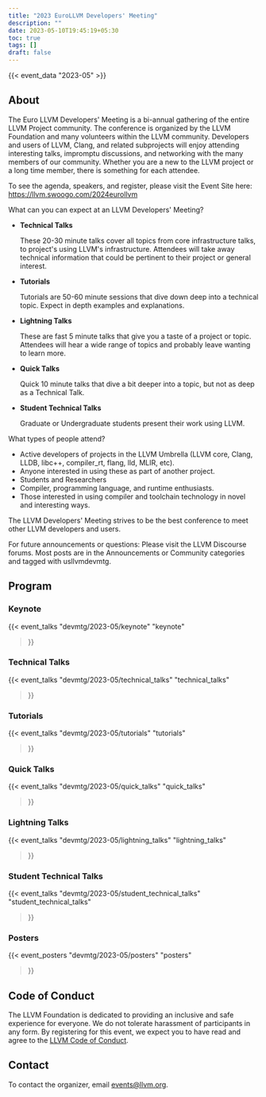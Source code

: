 ```yaml
---
title: "2023 EuroLLVM Developers' Meeting"
description: ""
date: 2023-05-10T19:45:19+05:30
toc: true
tags: []
draft: false
---
```


{{< event_data "2023-05" >}}

## About

The Euro LLVM Developers' Meeting is a bi-annual gathering of the entire LLVM Project community. The conference is organized by the LLVM Foundation and many volunteers within the LLVM community. Developers and users of LLVM, Clang, and related subprojects will enjoy attending interesting talks, impromptu discussions, and networking with the many members of our community. Whether you are a new to the LLVM project or a long time member, there is something for each attendee.

To see the agenda, speakers, and register, please visit the Event Site here: https://llvm.swoogo.com/2024eurollvm

What can you can expect at an LLVM Developers' Meeting?

- **Technical Talks**

    These 20-30 minute talks cover all topics from core infrastructure talks, to project's using LLVM's infrastructure. Attendees will take away technical information that could be pertinent to their project or general interest.
- **Tutorials**

    Tutorials are 50-60 minute sessions that dive down deep into a technical topic. Expect in depth examples and explanations.

- **Lightning Talks**

    These are fast 5 minute talks that give you a taste of a project or topic. Attendees will hear a wide range of topics and probably leave wanting to learn more.

- **Quick Talks**

    Quick 10 minute talks that dive a bit deeper into a topic, but not as deep as a Technical Talk.

- **Student Technical Talks**

    Graduate or Undergraduate students present their work using LLVM.


What types of people attend?

- Active developers of projects in the LLVM Umbrella (LLVM core, Clang, LLDB, libc++, compiler_rt, flang, lld, MLIR, etc).
- Anyone interested in using these as part of another project.
- Students and Researchers
- Compiler, programming language, and runtime enthusiasts.
- Those interested in using compiler and toolchain technology in novel and interesting ways.

The LLVM Developers' Meeting strives to be the best conference to meet other LLVM developers and users.

For future announcements or questions: Please visit the LLVM Discourse forums. Most posts are in the Announcements or Community categories and tagged with usllvmdevmtg.

## Program

### Keynote

{{< event_talks
    "devmtg/2023-05/keynote" 
    "keynote" 
>}}

### Technical Talks

{{< event_talks
    "devmtg/2023-05/technical_talks" 
    "technical_talks" 
>}}

### Tutorials

{{< event_talks
    "devmtg/2023-05/tutorials" 
    "tutorials" 
>}}

### Quick Talks

{{< event_talks
    "devmtg/2023-05/quick_talks" 
    "quick_talks" 
>}}

### Lightning Talks

{{< event_talks
    "devmtg/2023-05/lightning_talks" 
    "lightning_talks" 
>}}

### Student Technical Talks

{{< event_talks
    "devmtg/2023-05/student_technical_talks" 
    "student_technical_talks" 
>}}

### Posters

{{< event_posters
    "devmtg/2023-05/posters" 
    "posters" 
>}}

## Code of Conduct

The LLVM Foundation is dedicated to providing an inclusive and safe
experience for everyone. We do not tolerate harassment of participants in any
form. By registering for this event, we expect you to have read and agree to
the [LLVM Code of Conduct](http://llvm.org/docs/CodeOfConduct.html).

## Contact

To contact the organizer, email [events@llvm.org](mailto:events@llvm.org).